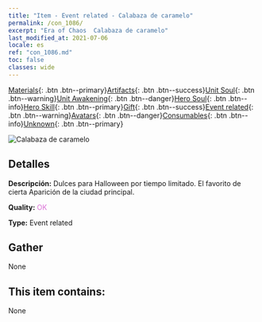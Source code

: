 ```yaml
---
title: "Item - Event related - Calabaza de caramelo"
permalink: /con_1086/
excerpt: "Era of Chaos  Calabaza de caramelo"
last_modified_at: 2021-07-06
locale: es
ref: "con_1086.md"
toc: false
classes: wide
---
```

 [Materials](/ItemsES/){: .btn .btn--primary}[Artifacts](/ItemsES/Artifacts/){: .btn .btn--success}[Unit Soul](/ItemsES/UnitSoul/){: .btn .btn--warning}[Unit Awakening](/ItemsES/UnitAwakening/){: .btn .btn--danger}[Hero Soul](/ItemsES/HeroSoul/){: .btn .btn--info}[Hero Skill](/ItemsES/HeroSkill/){: .btn .btn--primary}[Gift](/ItemsES/Gift/){: .btn .btn--success}[Event related](/ItemsES/Events/){: .btn .btn--warning}[Avatars](/ItemsES/Avatars/){: .btn .btn--danger}[Consumables](/ItemsES/Consumables/){: .btn .btn--info}[Unknown](/ItemsES/Unknown/){: .btn .btn--primary}

 ![Calabaza de caramelo](/images/t/i_690012.png)

## Detalles
 **Descripción:** Dulces para Halloween por tiempo limitado. El favorito de cierta Aparición de la ciudad principal.

 **Quality:** <span style="color: #DA70D6">OK</span>

 **Type:** Event related

## Gather

  None

## This item contains:

  None

